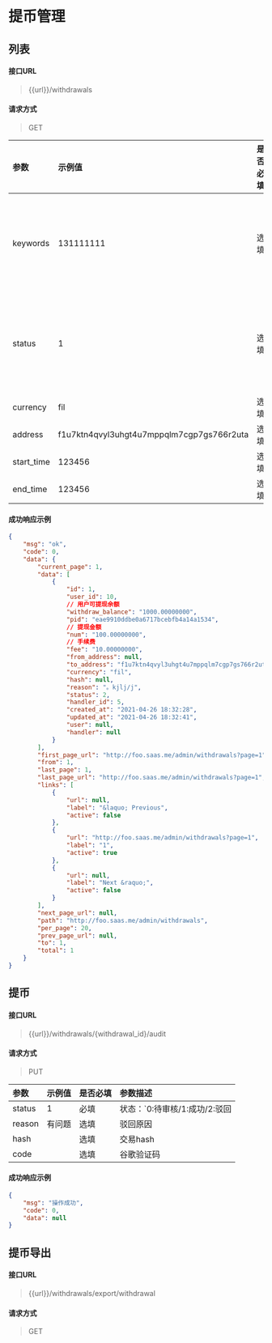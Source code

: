 # 提币管理

## 列表

#### 接口URL
> {{url}}/withdrawals

#### 请求方式
> GET

| 参数       | 示例值     | 是否必填 | 参数描述                          |
| :--------- | :--------- | :------- | :-------------------------------- |
| keywords   | 131111111  | 选填     | 用户昵称/ID/注册手机号/注册邮箱号 |
| status     | 1          | 选填     | 状态：`0:待审核/1:成功/2:驳回 |
| currency   | fil | 选填     | 分区类型                          |
| address   | f1u7ktn4qvyl3uhgt4u7mppqlm7cgp7gs766r2uta | 选填    | 提币地址                          |
| start_time | 123456     | 选填     | 开始时间                          |
| end_time   | 123456     | 选填     | 结束时间                          |


#### 成功响应示例
```json
{
    "msg": "ok",
    "code": 0,
    "data": {
        "current_page": 1,
        "data": [
            {
                "id": 1,
                "user_id": 10,
                // 用户可提现余额
                "withdraw_balance": "1000.00000000",
                "pid": "eae9910ddbe0a6717bcebfb4a14a1534",
                // 提现金额
                "num": "100.00000000",
                // 手续费
                "fee": "10.00000000",
                "from_address": null,
                "to_address": "f1u7ktn4qvyl3uhgt4u7mppqlm7cgp7gs766r2uta",
                "currency": "fil",
                "hash": null,
                "reason": "。kjlj/j",
                "status": 2,
                "handler_id": 5,
                "created_at": "2021-04-26 18:32:28",
                "updated_at": "2021-04-26 18:32:41",
                "user": null,
                "handler": null
            }
        ],
        "first_page_url": "http://foo.saas.me/admin/withdrawals?page=1",
        "from": 1,
        "last_page": 1,
        "last_page_url": "http://foo.saas.me/admin/withdrawals?page=1",
        "links": [
            {
                "url": null,
                "label": "&laquo; Previous",
                "active": false
            },
            {
                "url": "http://foo.saas.me/admin/withdrawals?page=1",
                "label": "1",
                "active": true
            },
            {
                "url": null,
                "label": "Next &raquo;",
                "active": false
            }
        ],
        "next_page_url": null,
        "path": "http://foo.saas.me/admin/withdrawals",
        "per_page": 20,
        "prev_page_url": null,
        "to": 1,
        "total": 1
    }
}
```



## 提币

#### 接口URL
> {{url}}/withdrawals/{withdrawal_id}/audit

#### 请求方式
> PUT

| 参数   | 示例值 | 是否必填 | 参数描述                      |
| :----- | :----- | :------- | :---------------------------- |
| status | 1      | 必填     | 状态：`0:待审核/1:成功/2:驳回 |
| reason | 有问题 | 选填     | 驳回原因                      |
| hash   |        | 选填     | 交易hash                      |
| code   |        | 选填     | 谷歌验证码                    |


#### 成功响应示例
```json
{
    "msg": "操作成功",
    "code": 0,
    "data": null
}
```



## 提币导出

#### 接口URL
> {{url}}/withdrawals/export/withdrawal

#### 请求方式
> GET